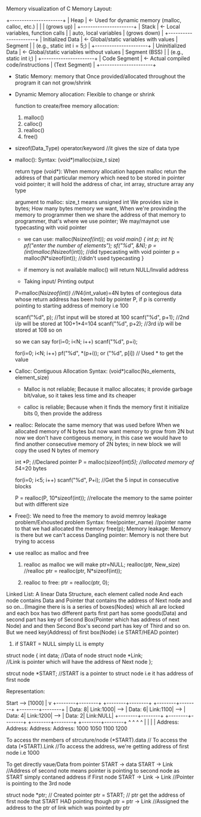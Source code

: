 Memory visualization of C Memory Layout:

+----------------------+
|        Heap          | ← Used for dynamic memory (malloc, calloc, etc.)
|                      |
|       (grows up)     |
+----------------------+
|        Stack         | ← Local variables, function calls
|                      |    auto, local variables
|      (grows down)    |
+----------------------+
| Initialized Data     | ← Global/static variables with values
| Segment              |
|  (e.g., static int i = 5;) |
+----------------------+
| Uninitialized Data   | ← Global/static variables without values
| Segment (BSS)        |
|  (e.g., static int i;)     |
+----------------------+
|     Code Segment     | ← Actual compiled code/instructions
|   (Text Segment)     |
+----------------------+


- Static Memory:
    memory that Once provided/allocated throughout the program it can not grow/shrink

- Dynamic Memory allocation: Flexible to change or shrink

    function to create/free memory allocation:
    1. malloc()
    2. calloc()
    3. realloc()
    4. free() 

- sizeof(Data_Type) operator/keyword            //it gives the size of data type

- malloc():
    Syntax:    (void*)malloc(size_t size)

    return type (void*): When memory allocation happen malloc retun the address of that particular memory which need to be stored in pointer 
    void pointer; it will hold the address of char, int array, structure array any type

    argument to malloc: size_t means unsigned int 
    We provides size in bytes; How many bytes memory we want, When we're provinding the memory to programmer then we share the address of that memory to programmer, that's where we use pointer; We may/maynot use typecasting with void pointer

    - we can use: malloc(N*sizeof(int));
    as 
    void main()
    {
        int *p;
        int N;
        pf("enter the number of elements");
        sf("%d", &N);
        p = (int*)malloc(N*sizeof(int));            //did typecasting with void pointer
        p = malloc(N*sizeof(int));      //didn't used typecasting
    }

    - if memory is not available malloc() will return NULL/Invalid address

    - Taking input/ Printing output

    P=malloc(N*sizeof(int))     //N*4(int_value)=4N bytes of contegious data whose return address has been hold by pointer P, if p is corrently pointing to starting address of memory i.e 100

    scanf("%d", p);         //1st input will be stored at 100
    scanf("%d", p+1);       //2nd i/p will be stored at 100+1*4=104 
    scanf("%d", p+2);       //3rd i/p will be stored at 108 so on

    so we can say 
    for(i=0; i<N; i++)
        scanf("%d", p+i);

    for(i=0; i<N; i++)
    pf("%d", *(p+i)); or ("%d", p[i])           // Used * to get the value

- Calloc: Contiguous Allocation
    Syntax: (void*)calloc(No_elements, element_size)

    - Malloc is not reliable; Because it malloc allocates; it provide garbage bit/value, so it takes less time and its cheaper 

    - calloc is reliable; Because when it finds the memory first it initialize bits 0, then provide the address

- realloc: 
    Relocate the same memory that was used before 
    When we allocated memory of N bytes but now want memory to grow from 2N but now we don't have contigeous memory, in this case we would have to find another consecutive memory of 2N bytes; 
    in new block we will copy the used N bytes of memory

    int *P;     //Declared pointer
    P = malloc(sizeof(int)*5);  //allocated memory of 5*4=20 bytes

    for(i=0; i<5; i++)
        scanf("%d", P+i);       //Get the 5 input in consecutive blocks

    P = realloc(P, 10*sizeof(int));     //rellocate the memory to the same pointer but with different size

- Free():
    We need to free the memory to avoid memroy leakage problem/Exhousted problem
    Syntax: free(pointer_name)  //pointer name to that we had allocated the memory
    free(p);
    Memory leakage: Memory is there but we can't access
    Dangling pointer: Memory is not there but trying to access

- use realloc as malloc and free
    1. realloc as malloc
        we will make ptr=NULL;
        realloc(ptr, New_size)  //realloc
        ptr = realloc(ptr, N*sizeof(int));

    2. realloc to free:
       ptr = realloc(ptr, 0);


Linked List: A linear Data Structure, each element called node And each node contains Data and Pointer that contains the address of Next node and so on...(Imagine there is is a series of boxes(Nodes) which all are locked and each box has two different parts first part has some goods(Data) and second part has key of Second Box(Pointer which has address of next Node) and and then Second Box's second part has key of Third and so on. But we need key(Address) of first box(Node) i.e START/HEAD pointer)

1. if START = NULL simply LL is empty

struct node
{
    int data;   //Data of node
    struct node *Link;      
    //Link is pointer which will have the address of Next node 
};

strcut node *START;
//START is a pointer to struct node i.e it has address of first node 

Representation:

Start --> [1000]
            |
            v
+--------+--------+       +--------+--------+       +--------+--------+       +--------+--------+
| Data: 8| Link:1000| --> | Data: 6| Link:1100| --> | Data: 4| Link:1200| --> | Data: 2| Link:NULL|
+--------+--------+       +--------+--------+       +--------+--------+       +--------+--------+
   ^                       ^                          ^                         ^
   |                       |                          |                         |
 Address:              Address:                    Address:                    Address:
  1000                  1050                         1100                       1200

To access thr members of strcuture/node
(*START).data       //  To access the data
(*START).Link       //To access the address, we're getting address of first node i.e 1000

To get directly vaue/Data from pointer
START -> data
START -> Link       //Address of second note means pointer is pointing to second node as START simply contaned address if First node
START -> Link -> Link   //Pointer is pointing to the 3rd node 

struct node *ptr;   // Created pointer
ptr = START;         // ptr get the address of first node that START HAD pointing though
ptr = ptr -> Link    //Assigned the address to the ptr of link which was pointed by ptr



